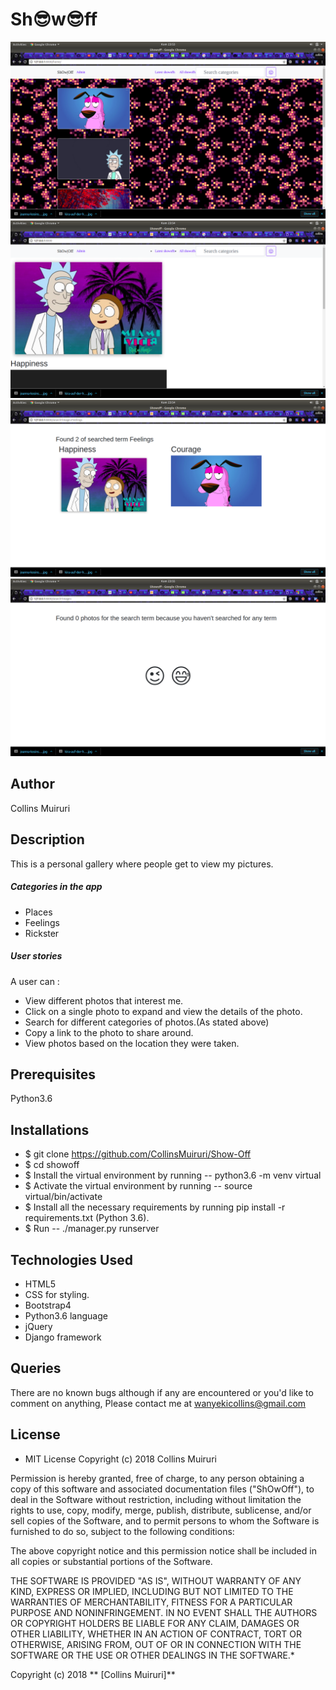 # Sh:sunglasses:w:sunglasses:ff

![Home Page](show/off/static/images/home.png)
![Details Page](show/off/static/images/details.png)
![Search Page](show/off/static/images/search.png)
![Error Page](show/off/static/images/error.png)



## Author
Collins Muiruri

## Description
This is a personal gallery where people get to view my pictures.

##### Categories in the app
* Places
* Feelings
* Rickster

##### User stories
A user can :
* View different photos that interest me.
* Click on a single photo to expand and view the details of the photo.
* Search for different categories of photos.(As stated above)
* Copy a link to the photo to share around.
* View photos based on the location they were taken.

## Prerequisites
Python3.6

## Installations
* $ git clone https://github.com/CollinsMuiruri/Show-Off
* $ cd showoff
* $ Install the virtual environment by running -- python3.6 -m venv virtual
* $ Activate the virtual environment by running -- source virtual/bin/activate
* $ Install all the necessary requirements by running pip install -r requirements.txt (Python 3.6).
* $ Run -- ./manager.py runserver

## Technologies Used
* HTML5
* CSS for styling.
* Bootstrap4
* Python3.6 language
* jQuery
* Django framework

## Queries
There are no known bugs although if any are encountered or you'd like to comment on anything, Please contact me at [wanyekicollins@gmail.com](https://wanyekicollins@gmail.com)

## License
* MIT License
Copyright (c) 2018 Collins Muiruri

Permission is hereby granted, free of charge, to any person obtaining a copy of this software and associated documentation files ("ShOwOff"), to deal in the Software without restriction, including without limitation the rights to use, copy, modify, merge, publish, distribute, sublicense, and/or sell copies of the Software, and to permit persons to whom the Software is furnished to do so, subject to the following conditions:

The above copyright notice and this permission notice shall be included in all copies or substantial portions of the Software.

THE SOFTWARE IS PROVIDED "AS IS", WITHOUT WARRANTY OF ANY KIND, EXPRESS OR IMPLIED, INCLUDING BUT NOT LIMITED TO THE WARRANTIES OF MERCHANTABILITY, FITNESS FOR A PARTICULAR PURPOSE AND NONINFRINGEMENT. IN NO EVENT SHALL THE AUTHORS OR COPYRIGHT HOLDERS BE LIABLE FOR ANY CLAIM, DAMAGES OR OTHER LIABILITY, WHETHER IN AN ACTION OF CONTRACT, TORT OR OTHERWISE, ARISING FROM, OUT OF OR IN CONNECTION WITH THE SOFTWARE OR THE USE OR OTHER DEALINGS IN THE SOFTWARE.*

Copyright (c) 2018 ** [Collins Muiruri]**
